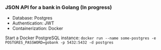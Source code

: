 ### JSON API for a bank in Golang (In progress)

- Database: Postgres
- Authentication: JWT
- Containerization: Docker


Start a Docker PostgreSQL instance:
`docker run --name some-postgres -e POSTGRES_PASSWORD=gobank -p 5432:5432 -d postgres`
